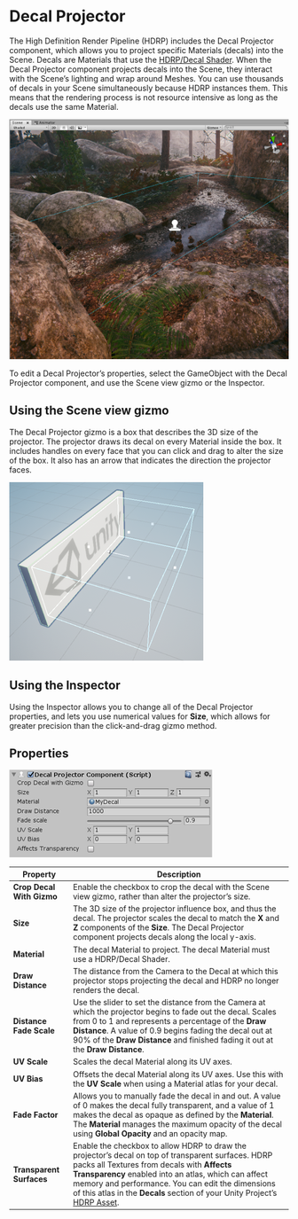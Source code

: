 # Decal Projector

The High Definition Render Pipeline (HDRP) includes the Decal Projector component, which allows you to project specific Materials (decals) into the Scene. Decals are Materials that use the [HDRP/Decal Shader](Decal-Shader.html). When the Decal Projector component projects decals into the Scene, they interact with the Scene’s lighting and wrap around Meshes. You can use thousands of decals in your Scene simultaneously because HDRP instances them. This means that the rendering process is not resource intensive as long as the decals use the same Material.

![](Images/DecalProjector1.png)

To edit a Decal Projector’s properties, select the GameObject with the Decal Projector component, and use the Scene view gizmo or the Inspector.

## Using the Scene view gizmo

The Decal Projector gizmo is a box that describes the 3D size of the projector. The projector draws its decal on every Material inside the box. It includes handles on every face that you can click and drag to alter the size of the box. It also has an arrow that indicates the direction the projector faces. 

![](Images/DecalProjector2.png)

## Using the Inspector

Using the Inspector allows you to change all of the Decal Projector properties, and lets you use numerical values for **Size**, which allows for greater precision than the click-and-drag gizmo method.

## Properties

![](Images/DecalProjector3.png)

| **Property**              | **Description**                                              |
| ------------------------- | ------------------------------------------------------------ |
| **Crop Decal With Gizmo** | Enable the checkbox to crop the decal with the Scene view gizmo, rather than alter the projector’s size. |
| **Size**                  | The 3D size of the projector influence box, and thus the decal. The projector scales the decal to match the **X** and **Z** components of the **Size**. The Decal Projector component projects decals along the local y-axis. |
| **Material**              | The decal Material to project. The decal Material must use a HDRP/Decal Shader. |
| **Draw Distance**         | The distance from the Camera to the Decal at which this projector stops projecting the decal and HDRP no longer renders the decal. |
| **Distance Fade Scale**   | Use the slider to set the distance from the Camera at which the projector begins to fade out the decal. Scales from 0 to 1 and represents a percentage of the **Draw Distance**. A value of 0.9 begins fading the decal out at 90% of the **Draw Distance** and finished fading it out at the **Draw Distance**. |
| **UV Scale**              | Scales the decal Material along its UV axes.                 |
| **UV Bias**               | Offsets the decal Material along its UV axes. Use this with the **UV Scale** when using a Material atlas for your decal. |
| **Fade Factor**           | Allows you to manually fade the decal in and out. A value of 0 makes the decal fully transparent, and a value of 1 makes the decal as opaque as defined by the **Material**. The **Material** manages the maximum opacity of the decal using **Global Opacity** and an opacity map. |
| **Transparent Surfaces**  | Enable the checkbox to allow HDRP to draw the projector’s decal on top of transparent surfaces. HDRP packs all Textures from decals with **Affects Transparency** enabled into an atlas, which can affect memory and performance. You can edit the dimensions of this atlas in the **Decals** section of your Unity Project’s [HDRP Asset](HDRP-Asset.html#Decals). |